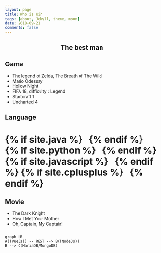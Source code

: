 ```yaml
---
layout: page
title: Who is Ki?
tags: [about, Jekyll, theme, moon]
date: 2018-09-21
comments: false
---
```

<script src="https://unpkg.com/mermaid@8.0.0-rc.8/dist/"></script>    
<center><h2>The best man</h2></center>

## Game
* The legend of Zelda, The Breath of The Wild
* Mario Odessay
* Hollow Night
* FIFA 18, difficulty : Legend
* Startcraft 1
* Uncharted 4

## Language
<h3 class="title" style="font-size:30px;">
{% if site.java %}<i class="devicon-java-plain" style="margin-left:20px;"></i>{% endif %}
{% if site.python %}<i class="devicon-python-plain" style="margin-left:20px;"></i>{% endif %}
{% if site.javascript %}<i class="devicon-javascript-plain" style="margin-left:20px;"></i>{% endif %}
{% if site.cplusplus %}<i class="devicon-cplusplus-plain" style="margin-left:20px;"></i>{% endif %}
</h3>

## Movie
* The Dark Knight
* How I Met Your Mother
* Oh, Captain, My Captain! 

```mermaid

graph LR
A((VueJs)) -- REST --> B((NodeJs))
B --> C(MariaDB/MongoDB)

```
